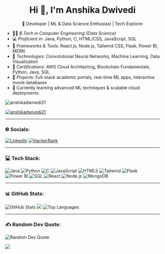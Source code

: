 <h1 align="center">Hi 👋, I'm Anshika Dwivedi</h1>
<p align="center">🌟 Developer | ML & Data Science Enthusiast | Tech Explorer</p>

- 👩‍🎓 *B.Tech in Computer Engineering (Data Science)*  
- 💻 *Proficient in*: Java, Python, C, HTML/CSS, JavaScript, SQL  
- 🔧 *Frameworks & Tools*: React.js, Node.js, Tailwind CSS, Flask, Power BI, MERN  
- 🧠 *Technologies*: Convolutional Neural Networks, Machine Learning, Data Visualization  
- 🏅 *Certifications*: AWS Cloud Architecting, Blockchain Fundamentals, Python, Java, SQL  
- 🎯 *Projects*: Full-stack academic portals, real-time ML apps, interactive movie databases  
- 🌱 Currently learning advanced ML techniques & scalable cloud deployments.

<p align="left"> <img src="https://komarev.com/ghpvc/?username=anshikadwivedi21&label=Profile%20views&color=0e75b6&style=flat" alt="anshikadwivedi21" /> </p>

<p align="left"> <a href="https://github.com/ryo-ma/github-profile-trophy"><img src="https://github-profile-trophy.vercel.app/?username=anshikadwivedi21" alt="anshikadwivedi21" /></a> </p>

---

<h3 align="left">🌐 Socials:</h3>
<p align="left">
<a href="https://linkedin.com/in/anshika-dwivedi-319b75220" target="blank"><img align="center" src="https://img.shields.io/badge/LinkedIn-%230077B5.svg?logo=linkedin&logoColor=white" alt="LinkedIn" /></a>
<a href="https://hackerrank.com/anshikadwivedi21" target="blank"><img align="center" src="https://img.shields.io/badge/HackerRank-%23121011.svg?style=for-the-badge&logo=hackerrank&logoColor=white" alt="HackerRank" /></a>
</p>

---

<h3 align="left">💻 Tech Stack:</h3>
<p align="left">
<img src="https://img.shields.io/badge/java-%23ED8B00.svg?style=for-the-badge&logo=openjdk&logoColor=white" alt="Java"/>
<img src="https://img.shields.io/badge/python-3670A0.svg?style=for-the-badge&logo=python&logoColor=ffdd54" alt="Python"/>
<img src="https://img.shields.io/badge/c-%2300599C.svg?style=for-the-badge&logo=c&logoColor=white" alt="C"/>
<img src="https://img.shields.io/badge/javascript-%23323330.svg?style=for-the-badge&logo=javascript&logoColor=%23F7DF1E" alt="JavaScript"/>
<img src="https://img.shields.io/badge/html5-%23E34F26.svg?style=for-the-badge&logo=html5&logoColor=white" alt="HTML5"/>
<img src="https://img.shields.io/badge/tailwindcss-%2338B2AC.svg?style=for-the-badge&logo=tailwind-css&logoColor=white" alt="Tailwind"/>
<img src="https://img.shields.io/badge/flask-%23000.svg?style=for-the-badge&logo=flask&logoColor=white" alt="Flask"/>
<img src="https://img.shields.io/badge/power%20bi-F2C811?style=for-the-badge&logo=powerbi&logoColor=black" alt="Power BI"/>
<img src="https://img.shields.io/badge/sql-4479A1.svg?style=for-the-badge&logo=mysql&logoColor=white" alt="SQL"/>
<img src="https://img.shields.io/badge/react-%2320232a.svg?style=for-the-badge&logo=react&logoColor=%2361DAFB" alt="React"/>
<img src="https://img.shields.io/badge/node.js-339933.svg?style=for-the-badge&logo=nodedotjs&logoColor=white" alt="Node.js"/>
<img src="https://img.shields.io/badge/mongodb-%234ea94b.svg?style=for-the-badge&logo=mongodb&logoColor=white" alt="MongoDB"/>
</p>

---

<h3 align="left">📊 GitHub Stats:</h3>
<p align="left">
<img src="https://github-readme-stats.vercel.app/api?username=anshikadwivedi21&show_icons=true&theme=dark&count_private=true" alt="GitHub Stats"/>
<img src="https://github-readme-streak-stats.herokuapp.com/?user=anshikadwivedi21&theme=dark" />
<img src="https://github-readme-stats.vercel.app/api/top-langs/?username=anshikadwivedi21&layout=compact&theme=dark" alt="Top Languages"/>
</p>

---

<h3 align="left">✍ Random Dev Quote:</h3>
<p align="left">
<img src="https://quotes-github-readme.vercel.app/api?type=horizontal&theme=radical" alt="Random Dev Quote"/>
</p>

[![](https://visitcount.itsvg.in/api?id=anshikadwivedi21&icon=0&color=0)](https://visitcount.itsvg.in)

<!-- Proudly created with GPRM (https://gprm.itsvg.in) -->
